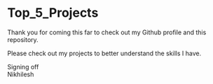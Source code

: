 # Top_5_Projects

Thank you for coming this far to check out my Github profile and this repository.

Please check out my projects to better understand the skills I have.

Signing off<br/>
Nikhilesh

